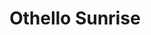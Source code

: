 ---
layout: product
product_id: 2062544797758
id: 2062544797758
title: Othello Sunrise
body_html: >-
  <p>Shot just beside the Othello Tunnels in BC, 2017.</p>

  <p>An early morning trip out to the tunnels in order to catch the sunrise was well worth the drive. As soon as we arrived we saw the sun quickly begin to show itself over the eastern mountains in the distance.</p>

  <p> </p>
vendor: Connell McCarthy
product_type: Posters, Prints, & Visual Artwork
created_at: 2019-03-17T13:24:20-04:00
handle: othello-sunrise
updated_at: 2022-06-27T13:52:07-04:00
published_at: 2018-08-22T19:38:24-04:00
template_suffix: ""
status: active
published_scope: global
tags: Batch 03, mountain, mountains, Print, River, snow, sunrise, water, winter
admin_graphql_api_id: gid://shopify/Product/2062544797758
variants:
  - id: 39577146064958
    product_id: 2062544797758
    title: 8x10” / Full Colour
    price: "35.00"
    sku: CM-PP-B3-06-XXS-FC
    position: 1
    inventory_policy: continue
    compare_at_price: null
    fulfillment_service: manual
    inventory_management: shopify
    option1: 8x10”
    option2: Full Colour
    option3: null
    created_at: 2021-09-01T14:17:08-04:00
    updated_at: 2022-02-07T15:56:56-05:00
    taxable: true
    barcode: ""
    grams: 208
    image_id: 6301796925502
    weight: 0.208
    weight_unit: kg
    inventory_item_id: 41671586709566
    inventory_quantity: 100
    old_inventory_quantity: 100
    requires_shipping: true
    admin_graphql_api_id: gid://shopify/ProductVariant/39577146064958
  - id: 39577146097726
    product_id: 2062544797758
    title: 8x10” / Black & White
    price: "35.00"
    sku: CM-PP-B3-06-XXS-BW
    position: 2
    inventory_policy: continue
    compare_at_price: null
    fulfillment_service: manual
    inventory_management: shopify
    option1: 8x10”
    option2: Black & White
    option3: null
    created_at: 2021-09-01T14:17:08-04:00
    updated_at: 2022-02-07T15:56:55-05:00
    taxable: true
    barcode: ""
    grams: 208
    image_id: 6301796859966
    weight: 0.208
    weight_unit: kg
    inventory_item_id: 41671586742334
    inventory_quantity: 100
    old_inventory_quantity: 100
    requires_shipping: true
    admin_graphql_api_id: gid://shopify/ProductVariant/39577146097726
  - id: 39577146130494
    product_id: 2062544797758
    title: 8.5x11” / Full Colour
    price: "35.00"
    sku: CM-PP-B3-06-XS-FC
    position: 3
    inventory_policy: continue
    compare_at_price: null
    fulfillment_service: manual
    inventory_management: shopify
    option1: 8.5x11”
    option2: Full Colour
    option3: null
    created_at: 2021-09-01T14:17:08-04:00
    updated_at: 2022-02-07T15:56:55-05:00
    taxable: true
    barcode: ""
    grams: 208
    image_id: 6301796925502
    weight: 0.208
    weight_unit: kg
    inventory_item_id: 41671586775102
    inventory_quantity: 100
    old_inventory_quantity: 100
    requires_shipping: true
    admin_graphql_api_id: gid://shopify/ProductVariant/39577146130494
  - id: 39577146163262
    product_id: 2062544797758
    title: 8.5x11” / Black & White
    price: "35.00"
    sku: CM-PP-B3-06-XS-BW
    position: 4
    inventory_policy: continue
    compare_at_price: null
    fulfillment_service: manual
    inventory_management: shopify
    option1: 8.5x11”
    option2: Black & White
    option3: null
    created_at: 2021-09-01T14:17:08-04:00
    updated_at: 2022-02-07T15:56:55-05:00
    taxable: true
    barcode: ""
    grams: 208
    image_id: 6301796859966
    weight: 0.208
    weight_unit: kg
    inventory_item_id: 41671586807870
    inventory_quantity: 100
    old_inventory_quantity: 100
    requires_shipping: true
    admin_graphql_api_id: gid://shopify/ProductVariant/39577146163262
  - id: 39577146196030
    product_id: 2062544797758
    title: 13x19” / Full Colour
    price: "40.00"
    sku: CM-PP-B3-06-S-FC
    position: 5
    inventory_policy: continue
    compare_at_price: null
    fulfillment_service: manual
    inventory_management: shopify
    option1: 13x19”
    option2: Full Colour
    option3: null
    created_at: 2021-09-01T14:17:08-04:00
    updated_at: 2022-02-07T15:56:55-05:00
    taxable: true
    barcode: ""
    grams: 208
    image_id: 6301796925502
    weight: 0.208
    weight_unit: kg
    inventory_item_id: 41671586840638
    inventory_quantity: 100
    old_inventory_quantity: 100
    requires_shipping: true
    admin_graphql_api_id: gid://shopify/ProductVariant/39577146196030
  - id: 39577146228798
    product_id: 2062544797758
    title: 13x19” / Black & White
    price: "40.00"
    sku: CM-PP-B3-06-S-BW
    position: 6
    inventory_policy: continue
    compare_at_price: null
    fulfillment_service: manual
    inventory_management: shopify
    option1: 13x19”
    option2: Black & White
    option3: null
    created_at: 2021-09-01T14:17:08-04:00
    updated_at: 2022-02-07T15:57:02-05:00
    taxable: true
    barcode: ""
    grams: 208
    image_id: 6301796859966
    weight: 0.208
    weight_unit: kg
    inventory_item_id: 41671586873406
    inventory_quantity: 100
    old_inventory_quantity: 100
    requires_shipping: true
    admin_graphql_api_id: gid://shopify/ProductVariant/39577146228798
  - id: 39577146261566
    product_id: 2062544797758
    title: 16x20” / Full Colour
    price: "50.00"
    sku: CM-PP-B3-06-M-FC
    position: 7
    inventory_policy: continue
    compare_at_price: null
    fulfillment_service: manual
    inventory_management: shopify
    option1: 16x20”
    option2: Full Colour
    option3: null
    created_at: 2021-09-01T14:17:08-04:00
    updated_at: 2022-02-07T15:57:01-05:00
    taxable: true
    barcode: ""
    grams: 208
    image_id: 6301796925502
    weight: 0.208
    weight_unit: kg
    inventory_item_id: 41671586906174
    inventory_quantity: 100
    old_inventory_quantity: 100
    requires_shipping: true
    admin_graphql_api_id: gid://shopify/ProductVariant/39577146261566
  - id: 39577146294334
    product_id: 2062544797758
    title: 16x20” / Black & White
    price: "50.00"
    sku: CM-PP-B3-06-M-BW
    position: 8
    inventory_policy: continue
    compare_at_price: null
    fulfillment_service: manual
    inventory_management: shopify
    option1: 16x20”
    option2: Black & White
    option3: null
    created_at: 2021-09-01T14:17:08-04:00
    updated_at: 2022-02-07T15:57:01-05:00
    taxable: true
    barcode: ""
    grams: 208
    image_id: 6301796859966
    weight: 0.208
    weight_unit: kg
    inventory_item_id: 41671586938942
    inventory_quantity: 100
    old_inventory_quantity: 100
    requires_shipping: true
    admin_graphql_api_id: gid://shopify/ProductVariant/39577146294334
  - id: 39577146327102
    product_id: 2062544797758
    title: 20x24” / Full Colour
    price: "60.00"
    sku: CM-PP-B3-06-L-FC
    position: 9
    inventory_policy: continue
    compare_at_price: null
    fulfillment_service: manual
    inventory_management: shopify
    option1: 20x24”
    option2: Full Colour
    option3: null
    created_at: 2021-09-01T14:17:09-04:00
    updated_at: 2022-02-07T15:57:02-05:00
    taxable: true
    barcode: ""
    grams: 208
    image_id: 6301796925502
    weight: 0.208
    weight_unit: kg
    inventory_item_id: 41671586971710
    inventory_quantity: 100
    old_inventory_quantity: 100
    requires_shipping: true
    admin_graphql_api_id: gid://shopify/ProductVariant/39577146327102
  - id: 39577146359870
    product_id: 2062544797758
    title: 20x24” / Black & White
    price: "60.00"
    sku: CM-PP-B3-06-L-BW
    position: 10
    inventory_policy: continue
    compare_at_price: null
    fulfillment_service: manual
    inventory_management: shopify
    option1: 20x24”
    option2: Black & White
    option3: null
    created_at: 2021-09-01T14:17:09-04:00
    updated_at: 2022-02-07T15:57:01-05:00
    taxable: true
    barcode: ""
    grams: 208
    image_id: 6301796859966
    weight: 0.208
    weight_unit: kg
    inventory_item_id: 41671587004478
    inventory_quantity: 100
    old_inventory_quantity: 100
    requires_shipping: true
    admin_graphql_api_id: gid://shopify/ProductVariant/39577146359870
  - id: 39577146392638
    product_id: 2062544797758
    title: 20x30” / Full Colour
    price: "70.00"
    sku: CM-PP-B3-06-XL-FC
    position: 11
    inventory_policy: continue
    compare_at_price: null
    fulfillment_service: manual
    inventory_management: shopify
    option1: 20x30”
    option2: Full Colour
    option3: null
    created_at: 2021-09-01T14:17:09-04:00
    updated_at: 2022-02-07T15:57:01-05:00
    taxable: true
    barcode: ""
    grams: 208
    image_id: 6301796925502
    weight: 0.208
    weight_unit: kg
    inventory_item_id: 41671587037246
    inventory_quantity: 100
    old_inventory_quantity: 100
    requires_shipping: true
    admin_graphql_api_id: gid://shopify/ProductVariant/39577146392638
  - id: 39577146425406
    product_id: 2062544797758
    title: 20x30” / Black & White
    price: "70.00"
    sku: CM-PP-B3-06-XL-BW
    position: 12
    inventory_policy: continue
    compare_at_price: null
    fulfillment_service: manual
    inventory_management: shopify
    option1: 20x30”
    option2: Black & White
    option3: null
    created_at: 2021-09-01T14:17:09-04:00
    updated_at: 2022-02-07T15:57:01-05:00
    taxable: true
    barcode: ""
    grams: 208
    image_id: 6301796859966
    weight: 0.208
    weight_unit: kg
    inventory_item_id: 41671587070014
    inventory_quantity: 100
    old_inventory_quantity: 100
    requires_shipping: true
    admin_graphql_api_id: gid://shopify/ProductVariant/39577146425406
  - id: 39577146458174
    product_id: 2062544797758
    title: 24x36” / Full Colour
    price: "90.00"
    sku: CM-PP-B3-06-XXL-FC
    position: 13
    inventory_policy: continue
    compare_at_price: null
    fulfillment_service: manual
    inventory_management: shopify
    option1: 24x36”
    option2: Full Colour
    option3: null
    created_at: 2021-09-01T14:17:09-04:00
    updated_at: 2022-02-07T15:57:06-05:00
    taxable: true
    barcode: ""
    grams: 208
    image_id: 6301796925502
    weight: 0.208
    weight_unit: kg
    inventory_item_id: 41671587102782
    inventory_quantity: 100
    old_inventory_quantity: 100
    requires_shipping: true
    admin_graphql_api_id: gid://shopify/ProductVariant/39577146458174
  - id: 39577146490942
    product_id: 2062544797758
    title: 24x36” / Black & White
    price: "90.00"
    sku: CM-PP-B3-06-XXL-BW
    position: 14
    inventory_policy: continue
    compare_at_price: null
    fulfillment_service: manual
    inventory_management: shopify
    option1: 24x36”
    option2: Black & White
    option3: null
    created_at: 2021-09-01T14:17:09-04:00
    updated_at: 2022-02-07T15:57:05-05:00
    taxable: true
    barcode: ""
    grams: 208
    image_id: 6301796859966
    weight: 0.208
    weight_unit: kg
    inventory_item_id: 41671587135550
    inventory_quantity: 100
    old_inventory_quantity: 100
    requires_shipping: true
    admin_graphql_api_id: gid://shopify/ProductVariant/39577146490942
  - id: 39577146523710
    product_id: 2062544797758
    title: 30x40” / Full Colour
    price: "100.00"
    sku: CM-PP-B3-06-XXXL-FC
    position: 15
    inventory_policy: continue
    compare_at_price: null
    fulfillment_service: manual
    inventory_management: shopify
    option1: 30x40”
    option2: Full Colour
    option3: null
    created_at: 2021-09-01T14:17:09-04:00
    updated_at: 2022-02-07T15:57:05-05:00
    taxable: true
    barcode: ""
    grams: 208
    image_id: 6301796925502
    weight: 0.208
    weight_unit: kg
    inventory_item_id: 41671587168318
    inventory_quantity: 100
    old_inventory_quantity: 100
    requires_shipping: true
    admin_graphql_api_id: gid://shopify/ProductVariant/39577146523710
  - id: 39577146556478
    product_id: 2062544797758
    title: 30x40” / Black & White
    price: "100.00"
    sku: CM-PP-B3-06-XXXL-BW
    position: 16
    inventory_policy: continue
    compare_at_price: null
    fulfillment_service: manual
    inventory_management: shopify
    option1: 30x40”
    option2: Black & White
    option3: null
    created_at: 2021-09-01T14:17:09-04:00
    updated_at: 2022-02-07T15:57:05-05:00
    taxable: true
    barcode: ""
    grams: 208
    image_id: 6301796859966
    weight: 0.208
    weight_unit: kg
    inventory_item_id: 41671587201086
    inventory_quantity: 100
    old_inventory_quantity: 100
    requires_shipping: true
    admin_graphql_api_id: gid://shopify/ProductVariant/39577146556478
options:
  - id: 2805830713406
    product_id: 2062544797758
    name: Size
    position: 1
    values:
      - 8x10”
      - 8.5x11”
      - 13x19”
      - 16x20”
      - 20x24”
      - 20x30”
      - 24x36”
      - 30x40”
  - id: 8589985054782
    product_id: 2062544797758
    name: Color
    position: 2
    values:
      - Full Colour
      - Black & White
images:
  - id: 6301796925502
    product_id: 2062544797758
    position: 1
    created_at: 2019-03-17T13:24:32-04:00
    updated_at: 2019-10-20T18:44:17-04:00
    alt: null
    width: 1000
    height: 1500
    src: https://cdn.shopify.com/s/files/1/1624/2355/products/Othello-Sunrise---Product-2019.jpg?v=1571611457
    variant_ids:
      - 39577146064958
      - 39577146130494
      - 39577146196030
      - 39577146261566
      - 39577146327102
      - 39577146392638
      - 39577146458174
      - 39577146523710
    admin_graphql_api_id: gid://shopify/ProductImage/6301796925502
  - id: 6301796859966
    product_id: 2062544797758
    position: 2
    created_at: 2019-03-17T13:24:31-04:00
    updated_at: 2019-10-20T18:44:17-04:00
    alt: null
    width: 1000
    height: 1500
    src: https://cdn.shopify.com/s/files/1/1624/2355/products/Othello-Sunrise---Product-2019-B_W.jpg?v=1571611457
    variant_ids:
      - 39577146097726
      - 39577146163262
      - 39577146228798
      - 39577146294334
      - 39577146359870
      - 39577146425406
      - 39577146490942
      - 39577146556478
    admin_graphql_api_id: gid://shopify/ProductImage/6301796859966
  - id: 28230218317886
    product_id: 2062544797758
    position: 3
    created_at: 2021-05-04T20:25:57-04:00
    updated_at: 2021-05-04T20:25:57-04:00
    alt: null
    width: 2000
    height: 1800
    src: https://cdn.shopify.com/s/files/1/1624/2355/products/PAR_02_0001_17e8ea21-90c1-4d60-9b9f-29ab9ae06db8.png?v=1620174357
    variant_ids: []
    admin_graphql_api_id: gid://shopify/ProductImage/28230218317886
image:
  id: 6301796925502
  product_id: 2062544797758
  position: 1
  created_at: 2019-03-17T13:24:32-04:00
  updated_at: 2019-10-20T18:44:17-04:00
  alt: null
  width: 1000
  height: 1500
  src: https://cdn.shopify.com/s/files/1/1624/2355/products/Othello-Sunrise---Product-2019.jpg?v=1571611457
  variant_ids:
    - 39577146064958
    - 39577146130494
    - 39577146196030
    - 39577146261566
    - 39577146327102
    - 39577146392638
    - 39577146458174
    - 39577146523710
  admin_graphql_api_id: gid://shopify/ProductImage/6301796925502

---